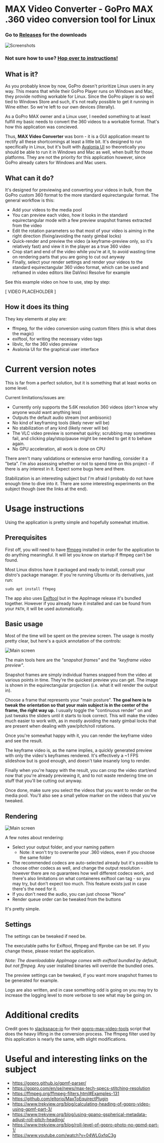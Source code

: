 # MAX Video Converter - GoPro MAX .360 video conversion tool for Linux

### Go to **[Releases](https://github.com/Jusas/gopromax-conversion-tools/releases)** for the downloads

![Screenshots](docs/images/screenshots.jpg)

### Not sure how to use? [Hop over to instructions!](#usage-instructions)

## What is it? 

As you probably know by now, GoPro doesn't prioritize Linux users in any way. This means that while their GoPro Player
runs on Windows and Mac, they provide nothing workable for Linux. Since the GoPro player is so well tied to Windows Store and such,
it's not really possible to get it running in Wine either. So we're left to our own devices (literally).

As a GoPro MAX owner and a Linux user, I needed something to at least fulfill my basic needs to convert the 360 videos to
a workable format. That's how this application was concieved.

Thus, **MAX Video Converter** was born - it is a GUI application meant to rectify all these shortcomings at least a little bit.
It's designed to run specifically in Linux, but it's built with [Avalonia UI](https://avaloniaui.net/) so theoretically you should be able to run it in
Windows and Mac as well, when built for those platforms. They are not the priority for this application however, since GoPro 
already caters for Windows and Mac users.

## What can it do?

It's designed for previewing and converting your videos in bulk, from the GoPro custom 360 format to the more standard equirectangular format. The general workflow is this:

- Add your videos to the media pool
- You can preview each video, how it looks in the standard equirectangular mode with a few preview snapshot frames extracted from the video
- Edit the rotation parameters so that most of your video is aiming in the right direction (fixing/avoiding the nasty gimbal locks)
- Quick-render and preview the video (a keyframe-preview only, so it's relatively fast) and view it in the player as a true 360 video
- Crop start and end of the video while you're at it, to avoid wasting time on rendering parts that you are going to cut out anyway
- Finally, select your render settings and render your videos to the standard equirectangular 360 video format, which can be used and reframed in video editors like DaVinci Resolve for example

See this example video on how to use, step by step:

[ VIDEO PLACEHOLDER ]

## How it does its thing

They key elements at play are:

- ffmpeg, for the video conversion using custom filters (this is what does the magic)
- exiftool, for writing the necessary video tags
- libvlc, for the 360 video preview
- Avalonia UI for the graphical user interface


# Current version notes

This is far from a perfect solution, but it is something that at least works on some level.

Current limitations/issues are:

- Currently only supports the 5.6K resolution 360 videos (don't know why anyone would want anything less)
- Outputs the default audio stream (not ambisonic)
- No kind of keyframing tools (likely never will be)
- No stabilization of any kind (likely never will be)
- The VLC video preview is somewhat quirky; scrubbing may sometimes fail, and clicking play/stop/pause might be needed to get it to behave again.
- No GPU acceleration, all work is done on CPU

There aren't many validations or extensive error handling, consider it a "beta". I'm also assessing whether or not to spend time on this project - if there is any interest in it. Expect some bugs here and there.

Stabilization is an interesting subject but I'm afraid I probably do not have enough time to dive into it. There are some interesting experiments on the subject though (see the links at the end).


# Usage instructions

Using the application is pretty simple and hopefully somewhat intuitive.

## Prerequisites
First off, you will need to have [ffmpeg](https://ffmpeg.org/) installed in order for the application to do anything meaningful. It will let you know on startup if ffmpeg can't be found.

Most Linux distros have it packaged and ready to install, consult your distro's package manager. If you're running Ubuntu or its derivatives, just run:

```
sudo apt install ffmpeg
```

The app also uses [Exiftool](https://exiftool.org/) but in the AppImage release it's bundled together. However if you already have it installed and can be found from your `PATH`, it will be used automatically.

## Basic usage

Most of the time will be spent on the preview screen. The usage is mostly pretty clear, but here's a quick annotation of the controls:

![Main screen](docs/images/help1.jpg)

The main tools here are the _"snapshot frames"_ and the _"keyframe video preview"_.

Snapshot frames are simply individual frames snapped from the video at various points in time. They're the quickest preview you can get. The image is shown in the equirectangular projection (i.e. what it will render the output in).

Choose a frame that represents your "main posture". **The goal here is to tweak the orientation so that your main subject is in the center of the frame, the right way up.** 
I usually toggle the "continuous render" on and just tweaks the sliders until it starts to look correct. 
This will make the video much easier to work with, as in mostly avoiding the nasty gimbal locks that are present when dealing with yaw/pitch/roll rotations.

Once you're somewhat happy with it, you can render the keyframe video and see the result.

The keyframe video is, as the name implies, a quickly generated preview with only the video's keyframes rendered. It's effectively a ~1 FPS slideshow but is good enough, and doesn't take insanely long to render.

Finally when you're happy with the result, you can crop the video start/end now that you're already previewing it, and to not waste rendering time on stuff that you'll be cutting out anyway.

Once done, make sure you select the videos that you want to render on the media pool. You'll also see a small yellow marker on the videos that you've tweaked.

## Rendering

![Main screen](docs/images/help2.jpg)

A few notes about rendering:

- Select your output folder, and your naming pattern
  - Note: it won't try to overwrite your .360 videos, even if you choose the same folder
- The recommended codecs are auto-selected already but it's possible to choose other codecs as well, and change the output resolution - however there are no guarantees how well different codecs work, and there's also limitations on what containeres exiftool can tag - so you may try, but don't expect too much. This feature exists just in case there's the need for it.
- If you don't need the audio, you can just choose "None"
- Render queue order can be tweaked from the buttons

It's pretty simple.

## Settings

The settings can be tweaked if need be.

The executable paths for Exiftool, ffmpeg and ffprobe can be set. If you change these, please restart the application.

_Note: The downloadable AppImage comes with exiftool bundled by default, but not ffmpeg._
Any user installed binaries will override the bundled ones.

The preview settings can be tweaked, if you want more snapshot frames to be generated for example.

Logs are also written, and in case something odd is going on you may try to increase the logging level to more verbose to see what may be going on.


# Additional credits

Credit goes to [slackspace-io](https://github.com/slackspace-io) for their [gopro-max-video-tools](https://github.com/slackspace-io/gopro-max-video-tools) script that does the heavy lifting in the conversion process. The ffmpeg filter used by this application is nearly the same, with slight modifications.

# Useful and interesting links on the subject

- https://gopro.github.io/gpmf-parser/
- https://gopro.com/en/se/news/max-tech-specs-stitching-resolution
- https://ffmpeg.org/ffmpeg-filters.html#Examples-131
- https://github.com/eltorio/MaxToEquirectPlugin
- https://www.trekview.org/blog/calculating-heading-of-gopro-video-using-gpmf-part-3/
- https://www.trekview.org/blog/using-gpano-gspherical-metadata-adjust-roll-pitch-heading/
- https://www.trekview.org/blog/roll-level-of-gopro-photo-no-gpmd-part-1/
- https://www.youtube.com/watch?v=04WLGxfqC3g

